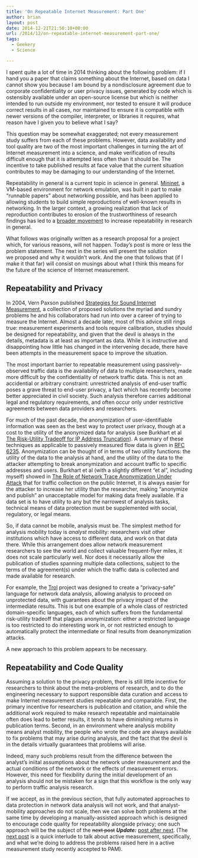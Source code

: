 ```yaml
---
title: 'On Repeatable Internet Measurement: Part One'
author: brian
layout: post
date: 2014-12-21T21:50:10+00:00
url: /2014/12/on-repeatable-internet-measurement-part-one/
tags:
  - Geekery
  - Science

---
```

I spent quite a lot of time in 2014 thinking about the following problem: if I hand you a paper that claims something about the Internet, based on data I cannot show you because I am bound by a nondisclosure agreement due to corporate confidentiality or user privacy issues, generated by code which is ostensibly available under an open-source license but which is neither intended to run outside my environment, nor tested to ensure it will produce correct results in all cases, nor maintained to ensure it is compatible with newer versions of the compiler, interpreter, or libraries it requires, what reason have I given you to believe what I say?<!--more-->

This question may be somewhat exaggerated; not every measurement study suffers from each of these problems. However, data availability and tool quality are two of the most important challenges in turning the art of Internet measurement into a science, and make verification of results difficult enough that it is attempted less often than it should be. The incentive to take published results at face value that the current situation contributes to may be damaging to our understanding of the Internet.

Repeatability in general is a current topic in science in general. [Mininet][1], a VM-based environment for network emulation, was built in part to make &#8220;runnable papers&#8221; about networking possible, and has been applied to allowing students to build simple reproductions of well-known results in networking. In the larger context, a growing realization that lack of reproduction contributes to erosion of the trustworthiness of research findings has led to a [broader movement][2] to increase repeatability in research in general.

What follows was originally written as a research proposal for a project which, for various reasons, will not happen. Today&#8217;s post is more or less the problem statement. The next in the series will present the solution we proposed and why it wouldn&#8217;t work. And the one that follows that (if I make it that far) will consist on musings about what I think this means for the future of the science of Internet measurement.

## Repeatability and Privacy

In 2004, Vern Paxson published [Strategies for Sound Internet Measurement][3], a collection of proposed solutions the myriad and sundry problems he and his collaborators had run into over a career of trying to measure the Internet. Almost a decade later, most of this advice still rings true: measurement experiments and tools require calibration, studies should be designed for repeatability, and given that the devil is always in the details, metadata is at least as important as data. While it is instructive and disappointing how little has changed in the intervening decade, there have been attempts in the measurement space to improve the situation.

The most important barrier to repeatable measurement using passively-observed traffic data is the availability of data to multiple researchers, made more difficult by the confidentiality of network traffic data. This is not an accidential or arbitrary constraint: unrestricted analysis of end-user traffic poses a grave threat to end-user privacy, a fact which has recently become better appreciated in civil society. Such analysis therefore carries additional legal and regulatory requirements, and often occur only under restrictive agreements between data providers and researchers.

For much of the past decade, the anonymization of user-identifiable information was seen as the best way to protect user privacy, though at a cost to the utility of the anonymized data for analysis (see Burkhart et al [The Risk-Utility Tradeoff for IP Address Truncation][4]). A summary of these techniques as applicable to passively measured flow data is given in [RFC 6235][5]. Anonymization can be thought of in terms of two utility functions: the utility of the data to the analysis at hand, and the utility of the data to the attacker attempting to break anonymization and account traffic to specific addresses and users. Burkhart et al (with a slightly different &#8220;et al&#8221;, including myself) showed in [The Role of Network Trace Anonymization Under Attack][6] that for traffic collection on the public Internet, it is always easier for the attacker to increase her utility than the researcher, making &#8220;anonymize and publish&#8221; an unacceptable model for making data freely available. If a data set is to have utility to any but the narrowest of analysis tasks, technical means of data protection must be supplemented with social, regulatory, or legal means.

So, if data cannot be mobile, analysis must be. The simplest method for analysis mobility today is _analyst_ mobility: researchers visit other institutions which have access to different data, and work on that data there. While this arrangement does allow network measurement researchers to see the world and collect valuable frequent-flyer miles, it does not scale particularly well. Nor does it necessarily allow the publication of studies spanning multiple data collections, subject to the terms of the agreement(s) under which the traffic data is collected and made available for research.

For example, the [Trol][7] project was designed to create a &#8220;privacy-safe&#8221; language for network data analysis, allowing analysis to proceed on unprotected data, with guarantees about the privacy impact of the intermediate results. This is but one example of a whole class of restricted domain-specific languages, each of which suffers from the fundamental risk-utility tradeoff that plagues anonymization: either a restricted language is too restricted to do interesting work in, or not restricted enough to automatically protect the intermediate or final results from deanonymization attacks.

A new approach to this problem appears to be necessary.

## Repeatability and Code Quality

Assuming a solution to the privacy problem, there is still little incentive for researchers to think about the meta-problems of research, and to do the engineering necessary to support responsible data curation and access to make Internet measurement studies repeatable and comparable. First, the primary incentive for researchers is publication and citation, and while the additional work required to make research repeatable and maintainable often does lead to better results, it tends to have diminishing returns in publication terms. Second, in an environment where analysis mobility means analyst mobility, the people who wrote the code are always available to fix problems that may arise during analysis, and the fact that the devil is in the details virtually guarantees that problems will arise.

Indeed, many such problems result from the difference between the analyst&#8217;s iniital assumptions about the network under measurement and the actual conditions of the network or the effects of measurement errors. However, this need for flexibility during the initial development of an analysis should not be mistaken for a sign that this workflow is the only way to perform traffic analysis research.

If we accept, as in the previous section, that fully automated approaches to data protection in network data analysis will not work, and that analyst-mobility approaches do not scale, then we can solve both problems at the same time by developing a manually-assisted approach which is designed to encourage code quality for repeatability alongside privacy; one such approach will be the subject of the <del>next post</del> _**Update:**_ [post after next][8]. (The [next post][9] is a quick interlude to talk about active measurement, specifically, and what we&#8217;re doing to address the problems raised here in a active measurement study recently accepted to PAM).

 [1]: http://mininet.org/
 [2]: "http://www.economist.com/news/science-and-technology/21598944-sloppy-researchers-beware-new-institute-has-you-its-sights-metaphysicians
 [3]: http://www.icir.org/vern/papers/meas-strategies-imc04.pdf
 [4]: http://arxiv.org/pdf/0903.4266.pdf
 [5]: http://tools.ietf.org/html/6235
 [6]: http://www.sepia.ee.ethz.ch/publications/ccr2010-burkhart.pdf
 [7]: http://steel.isi.edu/Projects/trol/
 [8]: https://trammell.ch/2015/01/on-repeatable-internet-measurement-part-two
 [9]: https://trammell.ch/2015/01/on-repeatable-internet-measurement-interlude/